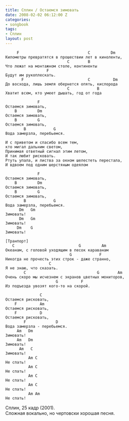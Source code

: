 ```yaml
---
title: Сплин / Остаемся зимовать
date: 2008-02-02 06:12:00 Z
categories:
- songbook
tags:
- Сплин
layout: post
---
```


	     F                              C         Dm
	Километры превратятся в прошествии лет в киноленты,
	                           C        B
	Что лежат на монтажном столе, континенты
	                  F
	Будут им рукоплескать.
	       F                            C          Dm
	До восхода, лишь земля обернется опять, кислорода
	                           C            B
	Хватит всем, кто умеет дышать, год от года
	
	              F
	Остаемся зимовать,
	    B         Dm
	Остаемся зимовать,
	    B         G
	Остаемся зимовать,
	        B            G
	Вода замерзла, перебьемся.
	
	И с приветом и спасибо всем тем,
	кто мигал дальним светом,
	Принимая ответный сигнал этим летом,
	И так любит рисковать.
	Ртуть упала, и листва за окном шелестеть перестала,
	И вдвоем под одним шерстяным одеялом
	
	              F
	Остаемся зимовать,
	    B         Dm
	Остаемся зимовать,
	    B         G
	Остаемся зимовать,
	        B            G
	Вода замерзла, перебьемся.
	      Dm   Gm
	Зимовать!
	      Dm   Gm
	Зимовать!
	     Dm    G
	Зимовать!
	
	[Транпорт]
	   C                            G         Am
	Океанам, с головой уходящим в песок караванам
	                            G            F
	Никогда не прочесть этих строк - даже странно,
	                   C
	Я не знаю, что сказать.
	        С                               G        Am
	Очень скоро мы исчезнем с экранов цветных мониторов,
	                      G          F
	Из подъезда увозят кого-то на скорой.
	
	               C
	Остаемся рисковать,
	    F          Am
	Остаемся рисковать,
	    F          D
	Остаемся рисковать,
	        F             D
	Вода замерзла - перебьемся.
	     Am   Dm
	Зимовать!
	     Am   Dm
	Зимовать!
	      Am   С
	Зимовать!
	          Am C
	Не спать!
	          Am C
	Не спать!
	          Am C
	Не спать!
	          Am C
	Не спать!
	          Am Am
	Не спать!

Сплин, 25 кадр (2001).  
Сложная вокально, но чертовски хорошая песня.

